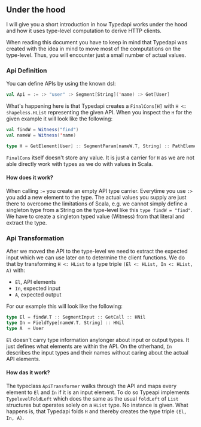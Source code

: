 ## Under the hood
I will give you a short introduction in how Typedapi works under the hood and how it uses type-level computation to derive HTTP clients.

When reading this document you have to keep in mind that Typedapi was created with the idea in mind to move most of the computations
on the type-level. Thus, you will encounter just a small number of actual values.

### Api Definition
You can define APIs by using the known dsl:

```Scala
val Api = := :> "user" :> Segment[String]('name) :> Get[User]
```

What's happening here is that Typedapi creates a `FinalCons[H]` with `H <: shapeless.HList` representing the given API. 
When you inspect the `H` for the given example it will look like the following:

```Scala
val findW = Witness("find")
val nameW = Witness('name)

type H = GetElement[User] :: SegmentParam[nameW.T, String] :: PathElement[findW.T] :: HNil
```

`FinalCons` itself doesn't store any value. It is just a carrier for `H` as we are not able directly work with types as we do with
values in Scala.

#### How does it work?
When calling `:=` you create an empty API type carrier. Everytime you use `:>` you add a new element to the type. The actual values
you supply are just there to overcome the limitations of Scala, e.g. we cannot simply define a singleton type from a String on the
type-level like this `type findW = "find"`. We have to create a singleton typed value (Witness) from that literal and extract the
type.

### Api Transformation
After we moved the API to the type-level we need to extract the expected input which we can use later on to determine the client
functions. We do that by transforming `H <: HList` to a type triple `(El <: HList, In <: HList, A)` with:
  - `El`, API elements
  - `In`, expected input
  - `A`, expected output
  
For our example this will look like the following:
  
```Scala
type El = findW.T :: SegmentInput :: GetCall :: HNil
type In = FieldType[nameW.T, String] :: HNil
type A  = User
```

`El` doesn't carry type information anylonger about input or output types. It just defines what elements are within the API. On the
otherhand, `In` describes the input types and their names without caring about the actual API elements.

#### How das it work?
The typeclass `ApiTransformer` walks through the API and maps every element to `El` and `In` if it is an input element. To do so 
Typeapi implements `TypelevelFoldLeft` which does the same as the usual `foldLeft` of `List` structures but operates solely on 
a `HList` type. No instance is given. What happens is, that Typedapi folds `H` and thereby creates the type triple `(El, In, A)`.
